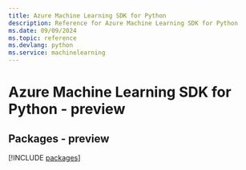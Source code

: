 ```yaml
---
title: Azure Machine Learning SDK for Python
description: Reference for Azure Machine Learning SDK for Python
ms.date: 09/09/2024
ms.topic: reference
ms.devlang: python
ms.service: machinelearning
---
```

# Azure Machine Learning SDK for Python - preview
## Packages - preview
[!INCLUDE [packages](machine-learning-index.md)]